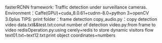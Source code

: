 fasterRCNN framework:
Traffic detection under surveillance cameras.
Environment：Caffe(GPU)+cuda_8.0.61+cudnn-8.0+python 3+openCV 3.0plus
TIPS:
print folder：frame detection
copy_audio.py：copy detection video
data.txt&&test.txt:conut number of detection
video.py:from frame to video
redisOperation.py:using cerely+redis to store dynamic visitors flow
text01.txt~text12.txt:print object coordinates+numbers
